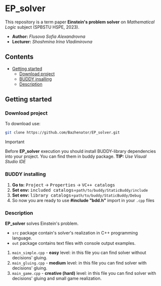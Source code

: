 # EP_solver
This repository is a term paper **Einstein's problem solver** on *Mathematical Logic* subject (SPBSTU HSPE, 2023).
- **Author:** *Flusova Sofia Alexandrovna*
- **Lecturer:** *Shoshmina Irina Vladimirovna* 

## Contents
 - [Getting started](#getting-started)
    - [Download project](#download-project)
    - [BUDDY insalling](#buddy-installing)
    - [Description](#description)

## Getting started

### Download project

To download use:
```bash
git clone https://github.com/Bazhenator/EP_solver.git
```

> [!IMPORTANT]
> Before **EP_solver** execution you should install BUDDY-library dependencies into your project.
> You can find them in buddy package.
> **TIP:** *Use Visual Studio IDE*

### BUDDY installing

1. **Go to:** <kbd>Project</kbd> -> <kbd>Properties</kbd> -> <kbd>VC++ catalogs</kbd>
2. **Set env:** <kbd>included catalogs</kbd>=```path/to/buddy/StaticBuddy/include```
3. **Set env:** <kbd>library catalogs</kbd>=```path/to/buddy/StaticBuddy/Debug```
4. So now you are ready to use **#include "bdd.h"** import in your ```.cpp``` files

### Description

**EP_solver** solves Einstein's problem.

- ```src``` package contain's solver's realization in C++ programming language.
- ```out``` package contains text files with console output examples.

1. ```main_simple.cpp``` - **easy** level: in this file you can find solver without decisions' gluing.
2. ```main_gluing.cpp``` - **medium** level: in this file you can find solver with decisions' gluing.
3. ```main_game.cpp``` - **creative (hard)** level: in this file you can find solver with decisions' gluing and small game realization.